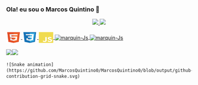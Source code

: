 <h3>Ola! eu sou o Marcos Quintino 👋</h3>
<div align="center" >
  <a href="https://github.com/MarcosQuintino0">
  <img height="130px "  src="https://github-readme-stats.vercel.app/api?username=MarcosQuintino0&show_icons=true&theme=codeSTACKr&include_all_commits=true&count_private=true"/>
  <img height="130px" src="https://github-readme-stats.vercel.app/api/top-langs/?username=MarcosQuintino0&layout=compact&langs_count=7&theme=codeSTACKr"/>
</div>
<div style="display: inline_block"><br>
  <img align="center" alt="marquin-HTML" height="30" width="40" src="https://raw.githubusercontent.com/devicons/devicon/master/icons/html5/html5-original.svg">
  <img align="center" alt="marquin-CSS" height="30" width="40" src="https://raw.githubusercontent.com/devicons/devicon/master/icons/css3/css3-original.svg">
  <img align="center" alt="marquin-Js" height="30" width="40" src="https://raw.githubusercontent.com/devicons/devicon/master/icons/javascript/javascript-plain.svg"> 
  <img align="center" alt="marquin-Js" height="40" width="50" src="https://cdn.jsdelivr.net/gh/devicons/devicon/icons/java/java-original.svg" />
  <img align="center" alt="marquin-Js" height="30" width="40" src="https://cdn.jsdelivr.net/gh/devicons/devicon/icons/mysql/mysql-original.svg" /><br><br>
          
          
</div>
  
  <div> 
  <a href = "mailto:marcosquintinodev@gmail.com"><img src="https://img.shields.io/badge/-Gmail-%23333?style=for-the-badge&logo=gmail&logoColor=red a" target="_blank"></a
  <a href="https://www.linkedin.com/in/marcos-andre-quintino/" target="_blank"><img src="https://img.shields.io/badge/-LinkedIn-%230077B5?style=for-the-badge&logo=linkedin&logoColor=white" target="_blank"></a> 
    
    ![Snake animation](https://github.com/MarcosQuintino0/MarcosQuintino0/blob/output/github-contribution-grid-snake.svg)
 
</div>
  
